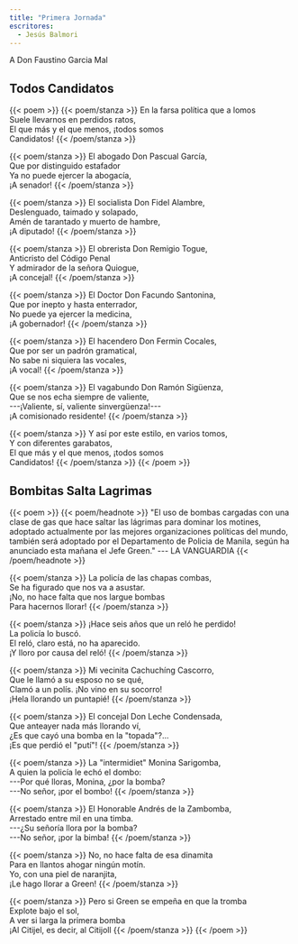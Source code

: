 ```yaml
---
title: "Primera Jornada"
escritores:
  - Jesús Balmori
---
```


A Don Faustino Garcia Mal <!-- WARN: apellido cortado -->

## Todos Candidatos

{{< poem >}}
{{< poem/stanza >}}
En la farsa política que a lomos  
Suele llevarnos en perdidos ratos,  
El que más y el que menos, ¡todos somos  
Candidatos!
{{< /poem/stanza >}}

{{< poem/stanza >}}
El abogado Don Pascual García,  
Que por distinguido estafador  
Ya no puede ejercer la abogacía,  
¡A senador!
{{< /poem/stanza >}}

{{< poem/stanza >}}
El socialista Don Fidel Alambre,  
Deslenguado, taimado y solapado,  
Amén de tarantado y muerto de hambre,  
¡A diputado!
{{< /poem/stanza >}}

{{< poem/stanza >}}
El obrerista Don Remigio Togue,  
Anticristo del Código Penal  
Y admirador de la señora Quiogue,  
¡A concejal!
{{< /poem/stanza >}}

{{< poem/stanza >}}
El Doctor Don Facundo Santonina,  
Que por inepto y hasta enterrador,  
No puede ya ejercer la medicina,  
¡A gobernador!
{{< /poem/stanza >}}

{{< poem/stanza >}}
El hacendero Don Fermin Cocales,  
Que por ser un padrón gramatical,  
No sabe ni siquiera las vocales,  
¡A vocal!
{{< /poem/stanza >}}

{{< poem/stanza >}}
El vagabundo Don Ramón Sigüenza,  
Que se nos echa siempre de valiente,  
---¡Valiente, sí, valiente sinvergüenza!---  
¡A comisionado residente!
{{< /poem/stanza >}}

{{< poem/stanza >}}
Y así por este estilo, en varios tomos,  
Y con diferentes garabatos,  
El que más y el que menos, ¡todos somos  
Candidatos!
{{< /poem/stanza >}}
{{< /poem >}}

## Bombitas Salta Lagrimas

{{< poem >}}
{{< poem/headnote >}}
"El uso de bombas cargadas con
una clase de gas que hace saltar
las lágrimas para dominar los motines,
adoptado actualmente por las
mejores organizaciones políticas
del mundo, también será adoptado
por el Departamento de Policia de
Manila, según ha anunciado esta
mañana el Jefe Green."
--- LA VANGUARDIA
{{< /poem/headnote >}}

{{< poem/stanza >}}
La policía de las chapas combas,  
Se ha figurado que nos va a asustar.  
¡No, no hace falta que nos largue bombas  
Para hacernos llorar!
{{< /poem/stanza >}}

{{< poem/stanza >}}
¡Hace seis años que un reló he perdido!  
La policía lo buscó.  
El reló, claro está, no ha aparecido.  
¡Y lloro por causa del reló!
{{< /poem/stanza >}}

{{< poem/stanza >}}
Mi vecinita Cachuchíng Cascorro,  
Que le llamó a su esposo no se qué,  
Clamó a un polís. ¡No vino en su socorro!  
¡Hela llorando un puntapié!
{{< /poem/stanza >}}

{{< poem/stanza >}}
El concejal Don Leche Condensada,  
Que anteayer nada más llorando ví,  
¿Es que cayó una bomba en la "topada"?...  
¡Es que perdió el "putí"!
{{< /poem/stanza >}}

{{< poem/stanza >}}
La "intermidiet" Monina Sarigomba,  
A quien la policía le echó el dombo:  
---Por qué lloras, Monina, ¿por la bomba?  
---No señor, ¡por el bombo!
{{< /poem/stanza >}}

{{< poem/stanza >}}
El Honorable Andrés de la Zambomba,  
Arrestado entre mil en una timba.  
---¿Su señoría llora por la bomba?  
---No señor, ¡por la bimba!
{{< /poem/stanza >}}

{{< poem/stanza >}}
No, no hace falta de esa dinamita  
Para en llantos ahogar ningún motín.  
Yo, con una piel de naranjita,  
¡Le hago llorar a Green!
{{< /poem/stanza >}}

{{< poem/stanza >}}
Pero si Green se empeña en que la tromba  
Explote bajo el sol,  
A ver si larga la primera bomba  
¡Al Citijel, es decir, al Citijoll
{{< /poem/stanza >}}
{{< /poem >}}
